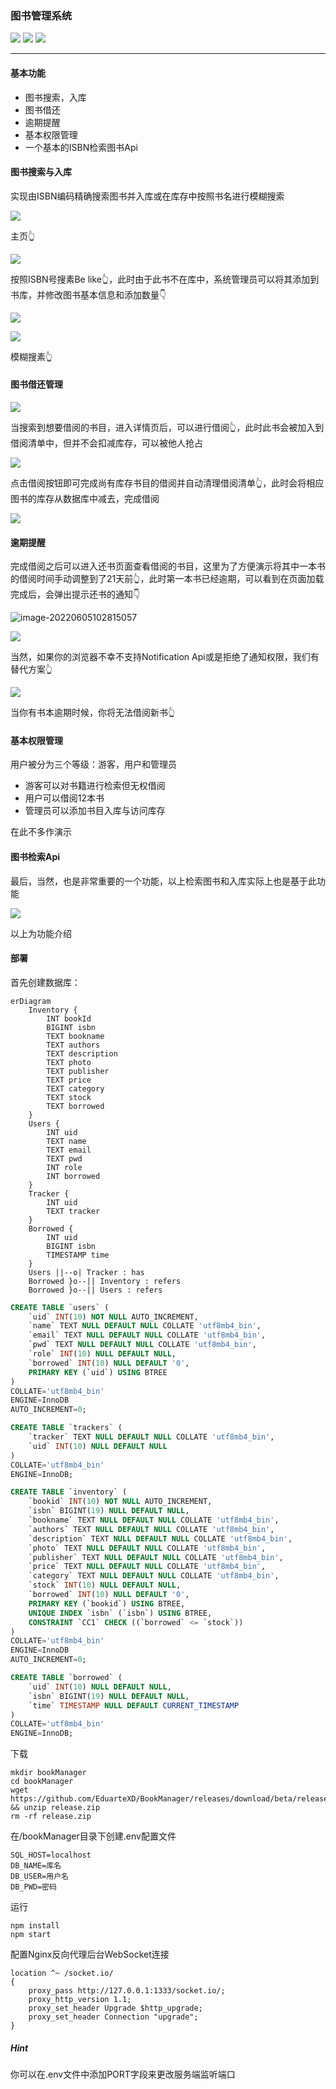 ### 图书管理系统
[![](https://shields.io/badge/author-eduartexd-blue?logo=github&style=for-the-badge)](https://github.com/EduarteXD/) [![](https://shields.io/badge/blog-visit-green?style=for-the-badge&logo=WordPress)](https://oxdl.cn) [![](https://shields.io/badge/releases-view-pink?style=for-the-badge)](https://github.com/EduarteXD/BookManager/releases)


****

#### 基本功能

- 图书搜索，入库
- 图书借还
- 逾期提醒
- 基本权限管理
- 一个基本的ISBN检索图书Api

#### 图书搜索与入库

实现由ISBN编码精确搜索图书并入库或在库存中按照书名进行模糊搜索

![](https://cdn.oxdl.cn/picgo/image-20220605100954260.png?x-oss-process=image/resize,h_500)

主页👆

![](https://cdn.oxdl.cn/picgo/image-20220605000242428.png?x-oss-process=image/resize,h_500)

按照ISBN号搜素Be like👆，此时由于此书不在库中，系统管理员可以将其添加到书库，并修改图书基本信息和添加数量👇

![](https://cdn.oxdl.cn/picgo/image-20220605000538589.png?x-oss-process=image/resize,h_500)



![](https://cdn.oxdl.cn/picgo/image-20220605000754584.png?x-oss-process=image/resize,h_500)

模糊搜素👆

#### 图书借还管理

![](https://cdn.oxdl.cn/picgo/image-20220605101200507.png?x-oss-process=image/resize,h_500)

当搜索到想要借阅的书目，进入详情页后，可以进行借阅👆，此时此书会被加入到借阅清单中，但并不会扣减库存，可以被他人抢占

![](https://cdn.oxdl.cn/picgo/image-20220605102204968.png?x-oss-process=image/resize,h_500)

点击借阅按钮即可完成尚有库存书目的借阅并自动清理借阅清单👆，此时会将相应图书的库存从数据库中减去，完成借阅

![](https://cdn.oxdl.cn/picgo/image-20220605102529406.png?x-oss-process=image/resize,h_500)

#### 逾期提醒

完成借阅之后可以进入还书页面查看借阅的书目，这里为了方便演示将其中一本书的借阅时间手动调整到了21天前👆，此时第一本书已经逾期，可以看到在页面加载完成后，会弹出提示还书的通知👇

![image-20220605102815057](https://cdn.oxdl.cn/picgo/image-20220605102815057.png)

![](https://cdn.oxdl.cn/picgo/image-20220605103003042.png?x-oss-process=image/resize,h_500)



当然，如果你的浏览器不幸不支持Notification Api或是拒绝了通知权限，我们有替代方案👆

![](https://cdn.oxdl.cn/picgo/image-20220605103117111.png?x-oss-process=image/resize,h_500)

当你有书本逾期时候，你将无法借阅新书👆

#### 基本权限管理

用户被分为三个等级：游客，用户和管理员

- 游客可以对书籍进行检索但无权借阅
- 用户可以借阅12本书
- 管理员可以添加书目入库与访问库存

在此不多作演示

#### 图书检索Api

最后，当然，也是非常重要的一个功能，以上检索图书和入库实际上也是基于此功能

![](https://cdn.oxdl.cn/picgo/image-20220605103547360.png?x-oss-process=image/resize,h_500)

以上为功能介绍

#### 部署

首先创建数据库：

```mermaid
erDiagram
	Inventory {
		INT bookId
		BIGINT isbn
		TEXT bookname
		TEXT authors
		TEXT description
		TEXT photo
		TEXT publisher
		TEXT price
		TEXT category
		TEXT stock
		TEXT borrowed
	}
    Users {
    	INT uid
    	TEXT name
    	TEXT email
    	TEXT pwd
    	INT role
    	INT borrowed
    }
    Tracker {
    	INT uid
    	TEXT tracker
    }
    Borrowed {
    	INT uid
    	BIGINT isbn
    	TIMESTAMP time
    }
    Users ||--o| Tracker : has
    Borrowed }o--|| Inventory : refers
    Borrowed }o--|| Users : refers
```

```sql
CREATE TABLE `users` (
	`uid` INT(10) NOT NULL AUTO_INCREMENT,
	`name` TEXT NULL DEFAULT NULL COLLATE 'utf8mb4_bin',
	`email` TEXT NULL DEFAULT NULL COLLATE 'utf8mb4_bin',
	`pwd` TEXT NULL DEFAULT NULL COLLATE 'utf8mb4_bin',
	`role` INT(10) NULL DEFAULT NULL,
	`borrowed` INT(10) NULL DEFAULT '0',
	PRIMARY KEY (`uid`) USING BTREE
)
COLLATE='utf8mb4_bin'
ENGINE=InnoDB
AUTO_INCREMENT=0;

CREATE TABLE `trackers` (
	`tracker` TEXT NULL DEFAULT NULL COLLATE 'utf8mb4_bin',
	`uid` INT(10) NULL DEFAULT NULL
)
COLLATE='utf8mb4_bin'
ENGINE=InnoDB;

CREATE TABLE `inventory` (
	`bookid` INT(10) NOT NULL AUTO_INCREMENT,
	`isbn` BIGINT(19) NULL DEFAULT NULL,
	`bookname` TEXT NULL DEFAULT NULL COLLATE 'utf8mb4_bin',
	`authors` TEXT NULL DEFAULT NULL COLLATE 'utf8mb4_bin',
	`description` TEXT NULL DEFAULT NULL COLLATE 'utf8mb4_bin',
	`photo` TEXT NULL DEFAULT NULL COLLATE 'utf8mb4_bin',
	`publisher` TEXT NULL DEFAULT NULL COLLATE 'utf8mb4_bin',
	`price` TEXT NULL DEFAULT NULL COLLATE 'utf8mb4_bin',
	`category` TEXT NULL DEFAULT NULL COLLATE 'utf8mb4_bin',
	`stock` INT(10) NULL DEFAULT NULL,
	`borrowed` INT(10) NULL DEFAULT '0',
	PRIMARY KEY (`bookid`) USING BTREE,
	UNIQUE INDEX `isbn` (`isbn`) USING BTREE,
	CONSTRAINT `CC1` CHECK ((`borrowed` <= `stock`))
)
COLLATE='utf8mb4_bin'
ENGINE=InnoDB
AUTO_INCREMENT=0;

CREATE TABLE `borrowed` (
	`uid` INT(10) NULL DEFAULT NULL,
	`isbn` BIGINT(19) NULL DEFAULT NULL,
	`time` TIMESTAMP NULL DEFAULT CURRENT_TIMESTAMP
)
COLLATE='utf8mb4_bin'
ENGINE=InnoDB;
```

下载

```shell
mkdir bookManager
cd bookManager
wget https://github.com/EduarteXD/BookManager/releases/download/beta/release.zip && unzip release.zip
rm -rf release.zip
```

在/bookManager目录下创建.env配置文件

```
SQL_HOST=localhost
DB_NAME=库名
DB_USER=用户名
DB_PWD=密码
```

运行

```shell
npm install
npm start
```

配置Nginx反向代理后台WebSocket连接

```ng
location ^~ /socket.io/
{
    proxy_pass http://127.0.0.1:1333/socket.io/;
    proxy_http_version 1.1;
    proxy_set_header Upgrade $http_upgrade;
    proxy_set_header Connection "upgrade";
}
```

##### Hint

你可以在.env文件中添加PORT字段来更改服务端监听端口
